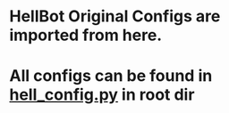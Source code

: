 # HellBot Original Configs are imported from here.

# All configs can be found in [hell_config.py](https://github.com/TheVaders/InVade/blob/master/hell_config.py) in root dir

